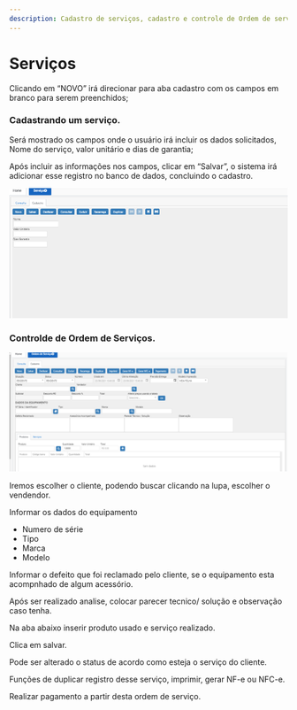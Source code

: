 ```yaml
---
description: Cadastro de serviços, cadastro e controle de Ordem de serviços.
---
```


# Serviços

Clicando em “NOVO” irá direcionar para aba cadastro com os campos em branco para serem preenchidos;

### **Cadastrando um serviço.**

Será mostrado os campos onde o usuário irá incluir os dados solicitados, Nome do serviço, valor unitário e dias de garantia;

Após incluir as informações nos campos, clicar em “Salvar”, o sistema irá adicionar esse registro no banco de dados, concluindo o cadastro.

![](<../../.gitbook/assets/image (16).png>)

### **Controlde de Ordem de Serviços.**

![](<../../.gitbook/assets/image (15).png>)

Iremos escolher o cliente, podendo buscar clicando na lupa, escolher o vendendor.

Informar os dados do equipamento

* Numero de série&#x20;
* Tipo
* Marca
* Modelo

Informar o defeito que foi reclamado pelo cliente, se o equipamento esta acompnhado de algum acessório.

Após ser realizado analise, colocar parecer tecnico/ solução e observação caso tenha.

Na aba abaixo inserir produto usado e serviço realizado.

Clica em salvar.

Pode ser alterado o status de acordo como esteja o serviço do cliente.

Funções de duplicar registro desse serviço, imprimir, gerar NF-e ou NFC-e.

Realizar pagamento a partir desta ordem de serviço.
